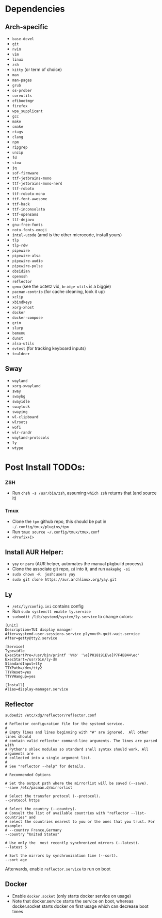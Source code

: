# Dependencies

## Arch-specific

- `base-devel`
- `git`
- `nvim`
- `vim`
- `linux`
- `zsh`
- `kitty` (or term of choice)
- `man`
- `man-pages`
- `grub`
- `os-prober`
- `coreutils`
- `efibootmgr`
- `firefox`
- `wpa_supplicant`
- `gcc`
- `make`
- `cmake`
- `ctags`
- `clang`
- `npm`
- `ripgrep`
- `unzip`
- `fd`
- `stow`
- `jq`
- `sof-firmware`
- `ttf-jetbrains-mono`
- `ttf-jetbrains-mono-nerd`
- `ttf-roboto`
- `ttf-roboto-mono`
- `ttf-font-awesome`
- `ttf-hack`
- `ttf-inconsolata`
- `ttf-opensans`
- `ttf-dejavu`
- `gnu-free-fonts`
- `noto-fonts-emoji`
- `intel-ucode` (amd is the other microcode, install yours)
- `tlp`
- `tlp-rdw`
- `pipewire`
- `pipewire-alsa`
- `pipewire-audio`
- `pipewire-pulse`
- `obsidian`
- `openssh`
- `reflector`
- `qemu` (see the octetz vid, `bridge-utils` is a biggie)
- `pacman-contrib` (for cache cleaning, look it up)
- `xclip`
- `xbindkeys`
- `xorg-xhost`
- `docker`
- `docker-compose`
- `grim`
- `slurp`
- `bemenu`
- `dunst`
- `alsa-utils`
- `evtest` (for tracking keyboard inputs)
- `tealdeer`

## Sway

- `wayland`
- `xorg-xwayland`
- `sway`
- `swaybg`
- `swayidle`
- `swaylock`
- `swayimg`
- `wl-clipboard`
- `wlroots`
- `wofi`
- `wlr-randr`
- `wayland-protocols`
- `ly`
- `wtype`

# Post Install TODOs:

### ZSH
- Run `chsh -s /usr/bin/zsh`, assuming `which zsh` returns that (and source it)

### Tmux
- Clone the `tpm` github repo, this should be put in `~/.config/tmux/plugins/tpm`
- Run `tmux source ~/.config/tmux/tmux.conf`
- `<Prefix+I>`

## Install AUR Helper:

- `yay` or `paru` (AUR helper, automates the manual pkgbuild process)
- Clone the associate git repo, `cd` into it, and run `makepkg -si`
- `sudo chown -R  josh:users yay`
- `sudo git clone https://aur.archlinux.org/yay.git`

## Ly

- `/etc/ly/config.ini` contains config
- Run `sudo systemctl enable ly.service`
- `sudoedit /lib/systemd/system/ly.service` to change colors:

```
[Unit]
Description=TUI display manager
After=systemd-user-sessions.service plymouth-quit-wait.service
After=getty@tty2.service

[Service]
Type=idle
ExecStartPre=/usr/bin/printf '%%b' '\e]P018191E\e]P7F4BB44\ec'
ExecStart=/usr/bin/ly-dm
StandardInput=tty
TTYPath=/dev/tty2
TTYReset=yes
TTYVHangup=yes

[Install]
Alias=display-manager.service
```

## Reflector
`sudoedit /etc/xdg/reflector/reflector.conf`

```
# Reflector configuration file for the systemd service.
#
# Empty lines and lines beginning with "#" are ignored.  All other lines should
# contain valid reflector command-line arguments. The lines are parsed with
# Python's shlex modules so standard shell syntax should work. All arguments are
# collected into a single argument list.
#
# See "reflector --help" for details.

# Recommended Options

# Set the output path where the mirrorlist will be saved (--save).
--save /etc/pacman.d/mirrorlist

# Select the transfer protocol (--protocol).
--protocol https

# Select the country (--country).
# Consult the list of available countries with "reflector --list-countries" and
# select the countries nearest to you or the ones that you trust. For example:
# --country France,Germany
--country "United States"

# Use only the  most recently synchronized mirrors (--latest).
--latest 5

# Sort the mirrors by synchronization time (--sort).
--sort age
```

Afterwards, enable `reflector.service` to run on boot


## Docker
- Enable `docker.socket` (only starts docker service on usage)
- Note that docker.service starts the service on boot, whereas docker.socket starts docker on first usage which can decrease boot times

